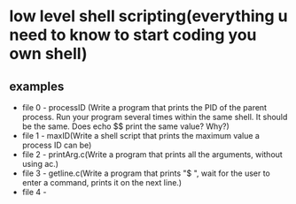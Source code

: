 # low level shell scripting(everything u need to know to start coding you own shell)
## examples
* file 0 - processID (Write a program that prints the PID of the parent process. Run your program several times within the same shell. It should be the same. Does echo $$ print the same value? Why?)
* file 1 - maxID(Write a shell script that prints the maximum value a process ID can be)
* file 2 - printArg.c(Write a program that prints all the arguments, without using ac.)
* file 3 - getline.c(Write a program that prints "$ ", wait for the user to enter a command, prints it on the next line.)
* file 4 -

